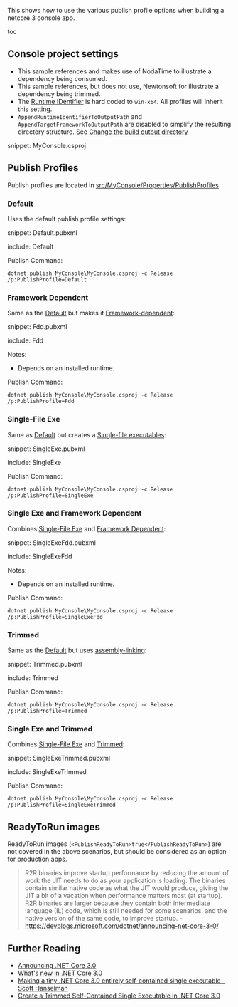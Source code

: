 This shows how to use the various publish profile options when building a netcore 3 console app.

toc


## Console project settings

 * This sample references and makes use of NodaTime to illustrate a dependency being consumed.
 * This sample references, but does not use, Newtonsoft for illustrate a dependency being trimmed.
 * The [Runtime IDentifier](https://docs.microsoft.com/en-us/dotnet/core/rid-catalog) is hard coded to `win-x64`. All profiles will inherit this setting.
 * `AppendRuntimeIdentifierToOutputPath` and `AppendTargetFrameworkToOutputPath` are disabled to simplify the resulting directory structure. See [Change the build output directory](https://docs.microsoft.com/en-us/visualstudio/ide/how-to-change-the-build-output-directory)

snippet: MyConsole.csproj


## Publish Profiles

Publish profiles are located in [src/MyConsole/Properties/PublishProfiles](/src/MyConsole/Properties/PublishProfiles)


### Default

Uses the default publish profile settings:

snippet: Default.pubxml

include: Default

Publish Command:

```
dotnet publish MyConsole\MyConsole.csproj -c Release /p:PublishProfile=Default
```


### Framework Dependent

Same as the [Default](#default) but makes it [Framework-dependent](https://docs.microsoft.com/en-us/dotnet/core/deploying/#framework-dependent-deployments-fdd):

snippet: Fdd.pubxml

include: Fdd

Notes:

 * Depends on an installed runtime.

Publish Command:

```
dotnet publish MyConsole\MyConsole.csproj -c Release /p:PublishProfile=Fdd
```


### Single-File Exe

Same as [Default](#default) but creates a [Single-file executables](https://docs.microsoft.com/en-us/dotnet/core/whats-new/dotnet-core-3-0#single-file-executables):

snippet: SingleExe.pubxml

include: SingleExe

Publish Command:

```
dotnet publish MyConsole\MyConsole.csproj -c Release /p:PublishProfile=SingleExe
```


### Single Exe and Framework Dependent

Combines [Single-File Exe](#single-file-exe) and [Framework Dependent](#framework-dependent):

snippet: SingleExeFdd.pubxml

include: SingleExeFdd

Notes:

 * Depends on an installed runtime.

Publish Command:

```
dotnet publish MyConsole\MyConsole.csproj -c Release /p:PublishProfile=SingleExeFdd
```


### Trimmed

Same as the [Default](#default) but uses [assembly-linking](https://docs.microsoft.com/en-us/dotnet/core/whats-new/dotnet-core-3-0#assembly-linking):

snippet: Trimmed.pubxml

include: Trimmed

Publish Command:

```
dotnet publish MyConsole\MyConsole.csproj -c Release /p:PublishProfile=Trimmed
```


### Single Exe and Trimmed

Combines [Single-File Exe](#single-file-exe) and [Trimmed](#trimmed):

snippet: SingleExeTrimmed.pubxml

include: SingleExeTrimmed

Publish Command:

```
dotnet publish MyConsole\MyConsole.csproj -c Release /p:PublishProfile=SingleExeTrimmed
```


## ReadyToRun images

ReadyToRun images (`<PublishReadyToRun>true</PublishReadyToRun>`) are not covered in the above scenarios, but should be considered as an option for production apps.

> R2R binaries improve startup performance by reducing the amount of work the JIT needs to do as your application is loading. The binaries contain similar native code as what the JIT would produce, giving the JIT a bit of a vacation when performance matters most (at startup). R2R binaries are larger because they contain both intermediate language (IL) code, which is still needed for some scenarios, and the native version of the same code, to improve startup. - https://devblogs.microsoft.com/dotnet/announcing-net-core-3-0/


## Further Reading

 * [Announcing .NET Core 3.0](https://devblogs.microsoft.com/dotnet/announcing-net-core-3-0/)
 * [What's new in .NET Core 3.0](https://docs.microsoft.com/en-us/dotnet/core/whats-new/dotnet-core-3-0)
 * [Making a tiny .NET Core 3.0 entirely self-contained single executable - Scott Hanselman](https://www.hanselman.com/blog/MakingATinyNETCore30EntirelySelfcontainedSingleExecutable.aspx)
 * [Create a Trimmed Self-Contained Single Executable in .NET Core 3.0](https://www.talkingdotnet.com/create-trimmed-self-contained-executable-in-net-core-3-0/)